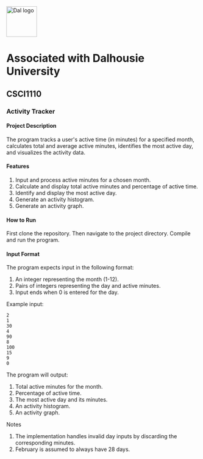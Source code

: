 <img src="https://github.com/user-attachments/assets/2ad86f70-12b4-4500-997d-9f8c1874a9b5" alt="Dal logo" width="80"/>
<h1>Associated with Dalhousie University</h1>

## CSCI1110
### Activity Tracker
#### Project Description
The program tracks a user's active time (in minutes) for a specified month, calculates total and average active minutes, identifies the most active day, and visualizes the activity data.

#### Features
1. Input and process active minutes for a chosen month.
2. Calculate and display total active minutes and percentage of active time.
3. Identify and display the most active day.
4. Generate an activity histogram.
5. Generate an activity graph.

#### How to Run
First clone the repository. Then navigate to the project directory. Compile and run the program.

#### Input Format
The program expects input in the following format:

1. An integer representing the month (1-12).
2. Pairs of integers representing the day and active minutes.
3. Input ends when 0 is entered for the day.

Example input:
```
2
1
30
4
90
8
100
15
9
0
```
The program will output:
1. Total active minutes for the month.
2. Percentage of active time.
3. The most active day and its minutes.
4. An activity histogram.
5. An activity graph.

Notes
1. The implementation handles invalid day inputs by discarding the corresponding minutes.
2. February is assumed to always have 28 days.
